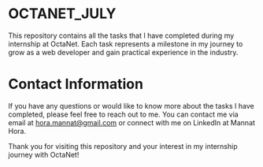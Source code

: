 # OCTANET_JULY
This repository contains all the tasks that I have completed during my internship at OctaNet. Each task represents a milestone in my journey to grow as a web developer and gain practical experience in the industry.

# Contact Information
If you have any questions or would like to know more about the tasks I have completed, please feel free to reach out to me. You can contact me via email at hora.mannat@gmail.com or connect with me on LinkedIn at Mannat Hora.

Thank you for visiting this repository and your interest in my internship journey with OctaNet!

